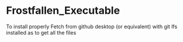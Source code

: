 # Frostfallen_Executable

To install properly Fetch from github desktop (or equivalent) with git lfs installed as to get all the files

